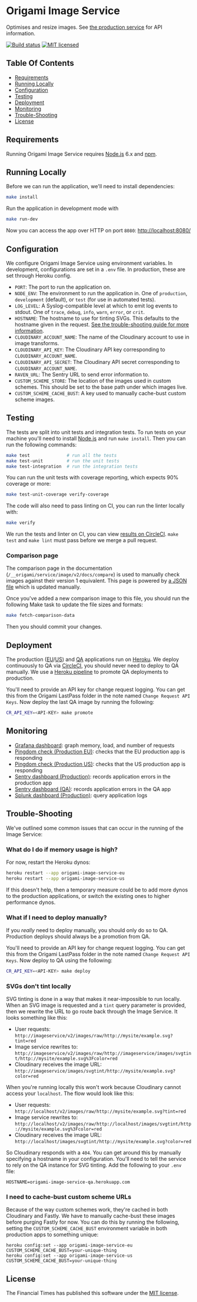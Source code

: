 
Origami Image Service
=====================

Optimises and resize images. See [the production service][image-service] for API information.

[![Build status](https://img.shields.io/circleci/project/Financial-Times/origami-image-service.svg)][ci]
[![MIT licensed](https://img.shields.io/badge/license-MIT-blue.svg)][license]


Table Of Contents
-----------------

  * [Requirements](#requirements)
  * [Running Locally](#running-locally)
  * [Configuration](#configuration)
  * [Testing](#testing)
  * [Deployment](#deployment)
  * [Monitoring](#monitoring)
  * [Trouble-Shooting](#trouble-shooting)
  * [License](#license)


Requirements
------------

Running Origami Image Service requires [Node.js] 6.x and [npm].


Running Locally
---------------

Before we can run the application, we'll need to install dependencies:

```sh
make install
```

Run the application in development mode with

```sh
make run-dev
```

Now you can access the app over HTTP on port `8080`: [http://localhost:8080/](http://localhost:8080/)


Configuration
-------------

We configure Origami Image Service using environment variables. In development, configurations are set in a `.env` file. In production, these are set through Heroku config.

  * `PORT`: The port to run the application on.
  * `NODE_ENV`: The environment to run the application in. One of `production`, `development` (default), or `test` (for use in automated tests).
  * `LOG_LEVEL`: A Syslog-compatible level at which to emit log events to stdout. One of `trace`, `debug`, `info`, `warn`, `error`, or `crit`.
  * `HOSTNAME`: The hostname to use for tinting SVGs. This defaults to the hostname given in the request. [See the trouble-shooting guide for more information](#svgs-dont-tint-locally).
  * `CLOUDINARY_ACCOUNT_NAME`: The name of the Cloudinary account to use in image transforms.
  * `CLOUDINARY_API_KEY`: The Cloudinary API key corresponding to `CLOUDINARY_ACCOUNT_NAME`.
  * `CLOUDINARY_API_SECRET`: The Cloudinary API secret corresponding to `CLOUDINARY_ACCOUNT_NAME`.
  * `RAVEN_URL`: The Sentry URL to send error information to.
  * `CUSTOM_SCHEME_STORE`: The location of the images used in custom schemes. This should be set to the base path under which images live.
  * `CUSTOM_SCHEME_CACHE_BUST`: A key used to manually cache-bust custom scheme images.


Testing
-------

The tests are split into unit tests and integration tests. To run tests on your machine you'll need to install [Node.js] and run `make install`. Then you can run the following commands:

```sh
make test              # run all the tests
make test-unit         # run the unit tests
make test-integration  # run the integration tests
```

You can run the unit tests with coverage reporting, which expects 90% coverage or more:

```sh
make test-unit-coverage verify-coverage
```

The code will also need to pass linting on CI, you can run the linter locally with:

```sh
make verify
```

We run the tests and linter on CI, you can view [results on CircleCI][ci]. `make test` and `make lint` must pass before we merge a pull request.

### Comparison page

The comparison page in the documentation (`/__origami/service/image/v2/docs/compare`) is used to manually check images against their version 1 equivalent. This page is powered by [a JSON file](data/comparison-images.json) which is updated manually.

Once you've added a new comparison image to this file, you should run the following Make task to update the file sizes and formats:

```sh
make fetch-comparison-data
```

Then you should commit your changes.


Deployment
----------

The production ([EU][heroku-production-eu]/[US][heroku-production-us]) and [QA][heroku-qa] applications run on [Heroku]. We deploy continuously to QA via [CircleCI][ci], you should never need to deploy to QA manually. We use a [Heroku pipeline][heroku-pipeline] to promote QA deployments to production.

You'll need to provide an API key for change request logging. You can get this from the Origami LastPass folder in the note named `Change Request API Keys`. Now deploy the last QA image by running the following:

```sh
CR_API_KEY=<API-KEY> make promote
```


Monitoring
----------

  * [Grafana dashboard][grafana]: graph memory, load, and number of requests
  * [Pingdom check (Production EU)][pingdom-eu]: checks that the EU production app is responding
  * [Pingdom check (Production US)][pingdom-us]: checks that the US production app is responding
  * [Sentry dashboard (Production)][sentry-production]: records application errors in the production app
  * [Sentry dashboard (QA)][sentry-qa]: records application errors in the QA app
  * [Splunk dashboard (Production)][splunk]: query application logs


Trouble-Shooting
----------------

We've outlined some common issues that can occur in the running of the Image Service:

### What do I do if memory usage is high?

For now, restart the Heroku dynos:

```sh
heroku restart --app origami-image-service-eu
heroku restart --app origami-image-service-us
```

If this doesn't help, then a temporary measure could be to add more dynos to the production applications, or switch the existing ones to higher performance dynos.

### What if I need to deploy manually?

If you _really_ need to deploy manually, you should only do so to QA. Production deploys should always be a promotion from QA.

You'll need to provide an API key for change request logging. You can get this from the Origami LastPass folder in the note named `Change Request API Keys`. Now deploy to QA using the following:

```sh
CR_API_KEY=<API-KEY> make deploy
```

### SVGs don't tint locally

SVG tinting is done in a way that makes it near-impossible to run locally. When an SVG image is requested and a `tint` query parameter is provided, then we rewrite the URL to go route back through the Image Service. It looks something like this:

  * User requests:<br/>
  `http://imageservice/v2/images/raw/http://mysite/example.svg?tint=red`
  * Image service rewrites to:<br/>
  `http://imageservice/v2/images/raw/http://imageservice/images/svgtint/http://mysite/example.svg%3Fcolor=red`
  * Cloudinary receives the image URL:<br/>
  `http://imageservice/images/svgtint/http://mysite/example.svg?color=red`

When you're running locally this won't work because Cloudinary cannot access your `localhost`. The flow would look like this:

  * User requests:<br/>
  `http://localhost/v2/images/raw/http://mysite/example.svg?tint=red`
  * Image service rewrites to:<br/>
  `http://localhost/v2/images/raw/http://localhost/images/svgtint/http://mysite/example.svg%3Fcolor=red`
  * Cloudinary receives the image URL:<br/>
  `http://localhost/images/svgtint/http://mysite/example.svg?color=red`

So Cloudinary responds with a `404`. You can get around this by manually specifying a hostname in your configuration. You'll need to tell the service to rely on the QA instance for SVG tinting. Add the following to your `.env` file:

```
HOSTNAME=origami-image-service-qa.herokuapp.com
```

### I need to cache-bust custom scheme URLs

Because of the way custom schemes work, they're cached in both Cloudinary and Fastly. We have to manually cache-bust these images before purging Fastly for now. You can do this by running the following, setting the `CUSTOM_SCHEME_CACHE_BUST` environment variable in both production apps to something unique:

```
heroku config:set --app origami-image-service-eu CUSTOM_SCHEME_CACHE_BUST=your-unique-thing
heroku config:set --app origami-image-service-us CUSTOM_SCHEME_CACHE_BUST=your-unique-thing
```

License
-------

The Financial Times has published this software under the [MIT license][license].



[ci]: https://circleci.com/gh/Financial-Times/origami-image-service
[grafana]: http://grafana.ft.com/dashboard/db/origami-image-service-v2
[heroku-pipeline]: https://dashboard.heroku.com/pipelines/9cd9033e-fa9d-42af-bfe9-b9d0aa6f4a50
[heroku-production-eu]: https://dashboard.heroku.com/apps/origami-image-service-eu
[heroku-production-us]: https://dashboard.heroku.com/apps/origami-image-service-us
[heroku-qa]: https://dashboard.heroku.com/apps/origami-image-service-qa
[heroku]: https://heroku.com/
[image-service]: https://www.ft.com/__origami/service/image/v2
[license]: http://opensource.org/licenses/MIT
[node.js]: https://nodejs.org/
[npm]: https://www.npmjs.com/
[pingdom-eu]: https://my.pingdom.com/newchecks/checks#check=2301115
[pingdom-us]: https://my.pingdom.com/newchecks/checks#check=2301117
[sentry-production]: https://sentry.io/nextftcom/origami-image-service-producti/
[sentry-qa]: https://sentry.io/nextftcom/origami-image-service-qa/
[splunk]: https://financialtimes.splunkcloud.com/en-US/app/search/origamiimageservice
